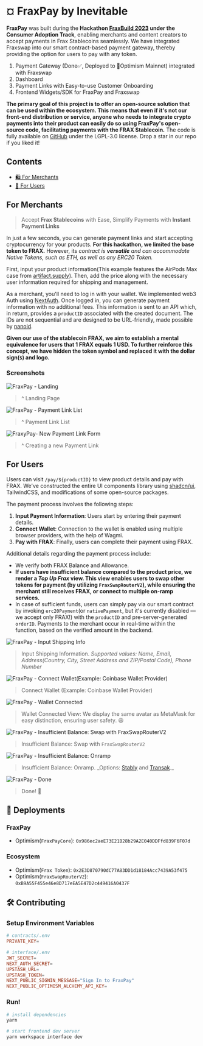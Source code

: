 # ¤ FraxPay by Inevitable

**FraxPay** was built during the **Hackathon [FraxBuild 2023](https://dorahacks.io/hackathon/fraxbuild/track) under the Consumer Adoption Track**, enabling merchants and content creators to accept payments in Frax Stablecoins seamlessly. We have integrated Fraxswap into our smart contract-based payment gateway, thereby providing the option for users to pay with any token.

1. Payment Gateway (Done✅, Deployed to 🔴Optimism Mainnet) integrated with Fraxswap
2. Dashboard
3. Payment Links with Easy-to-use Customer Onboarding
4. Frontend Widgets/SDK for FraxPay and Fraxswap

**The primary goal of this project is to offer an open-source solution that can be used within the ecosystem. This means that even if it's not our front-end distribution or service, anyone who needs to integrate crypto payments into their product can easily do so using FraxPay's open-source code, facilitating payments with the FRAX Stablecoin.**
The code is fully available on [GitHub](https://github.com/inevitable-dao/FraxPay) under the LGPL-3.0 license. Drop a star in our repo if you liked it!

## Contents

- [🛍️ For Merchants](#for-merchants)
- [🚗 For Users](#for-users)

## For Merchants

> Accept **Frax Stablecoins** with Ease, Simplify Payments with **Instant Payment Links**

In just a few seconds, you can generate payment links and start accepting cryptocurrency for your products. **For this hackathon, we limited the base token to FRAX.** However, its _contract is **versatile** and can accommodate Native Tokens, such as ETH, as well as any ERC20 Token._

First, input your product information(This example features the AirPods Max case from [artifact.supply](https://artifact.supply)). Then, add the price along with the necessary user information required for shipping and management.

As a merchant, you'll need to log in with your wallet. We implemented web3 Auth using [NextAuth](https://next-auth.js.org). Once logged in, you can generate payment information with no additional fees. This information is sent to an API which, in return, provides a `productID` associated with the created document. The IDs are not sequential and are designed to be URL-friendly, made possible by [nanoid](https://github.com/ai/nanoid/).

**Given our use of the stablecoin FRAX, we aim to establish a mental equivalence for users that 1 FRAX equals 1 USD. To further reinforce this concept, we have hidden the token symbol and replaced it with the dollar sign(`$`) and logo.**

### Screenshots

![FraxPay - Landing](https://github.com/inevitable-dao/FraxPay/raw/main/.github/assets/landing.png?v=2)

> ^ Landing Page

![FraxPay - Payment Link List](https://github.com/inevitable-dao/FraxPay/raw/main/.github/assets/list.png?v=2)

> ^ Payment Link List

![FraxyPay- New Payment Link Form](https://github.com/inevitable-dao/FraxPay/raw/main/.github/assets/create.png?v=2)

> ^ Creating a new Payment Link

## For Users

Users can visit `/pay/${productID}` to view product details and pay with FRAX. We've constructed the entire UI components library using [shadcn/ui](https://ui.shadcn.com), TailwindCSS, and modifications of some open-source packages.

The payment process involves the following steps:

1. **Input Payment Information**: Users start by entering their payment details.
2. **Connect Wallet**: Connection to the wallet is enabled using multiple browser providers, with the help of Wagmi.
3. **Pay with FRAX**: Finally, users can complete their payment using FRAX.

Additional details regarding the payment process include:

- We verify both FRAX Balance and Allowance.
- **If users have insufficient balance compared to the product price, we render a _Top Up Frax_ view. This view enables users to swap other tokens for payment (by utilizing `FraxSwapRouterV2`), while ensuring the merchant still receives FRAX, or connect to multiple on-ramp services.**
- In case of sufficient funds, users can simply pay via our smart contract by invoking `erc20Payment`(or `nativePayment`, but it's currently disabled — we accept only FRAX!) with the `productID` and pre-server-generated `orderID`. Payments to the merchant occur in real-time within the function, based on the verified amount in the backend.

![FraxPay - Input Shipping Info](https://github.com/inevitable-dao/FraxPay/raw/main/.github/assets/shipping-connect-1.png?v=2)

> Input Shipping Information. _Supported values: Name, Email, Address(Country, City, Street Address and ZIP/Postal Code), Phone Number_

![FraxPay - Connect Wallet(Example: Coinbase Wallet Provider)](https://github.com/inevitable-dao/FraxPay/raw/main/.github/assets/shipping-connect-2.png?v=2)

> Connect Wallet (Example: Coinbase Wallet Provider)

![FraxPay - Wallet Connected](https://github.com/inevitable-dao/FraxPay/raw/main/.github/assets/connect-wallet.png?v=2)

> Wallet Connected View: We display the same avatar as MetaMask for easy distinction, ensuring user safety. 😆

![FraxPay - Insufficient Balance: Swap with `FraxSwapRouterV2`](https://github.com/inevitable-dao/FraxPay/raw/main/.github/assets/insufficient-amount-swap.png?v=2)

> Insufficient Balance: Swap with `FraxSwapRouterV2`

![FraxPay - Insufficient Balance: Onramp](https://github.com/inevitable-dao/FraxPay/raw/main/.github/assets/insufficient-amount-onramp.png?v=2)

> Insufficient Balance: Onramp. \_Options: [Stably](https://stably.io/) and [Transak](https://transak.com/).\_

![FraxPay - Done](https://github.com/inevitable-dao/FraxPay/raw/main/.github/assets/done.png?v=2)

> Done! 🎉

## 🔴 Deployments

### FraxPay

- Optimism(`FraxPayCore`): `0x986ec2aeE73E21B28b29A2E040DDFfd839F6F07d`

### Ecosystem

- Optimism(`Frax Token`): `0x2E3D870790dC77A83DD1d18184Acc7439A53f475`
- Optimism(`FraxSwapRouterV2`): `0xB9A55F455e46e8D717eEA5E47D2c449416A0437F`

## 🛠️ Contributing

### Setup Environment Variables

```conf
# contracts/.env
PRIVATE_KEY=
```

```conf
# interface/.env
JWT_SECRET=
NEXT_AUTH_SECRET=
UPSTASH_URL=
UPSTASH_TOKEN=
NEXT_PUBLIC_SIGNIN_MESSAGE="Sign In to FraxPay"
NEXT_PUBLIC_OPTIMISM_ALCHEMY_API_KEY=
```

### Run!

```bash
# install dependencies
yarn
```

```bash
# start frontend dev server
yarn workspace interface dev
```
